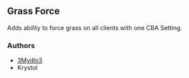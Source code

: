 ## Grass Force

Adds ability to force grass on all clients with one CBA Setting.

### Authors

- [3Mydlo3](https://github.com/veteran29)
- Krystol
